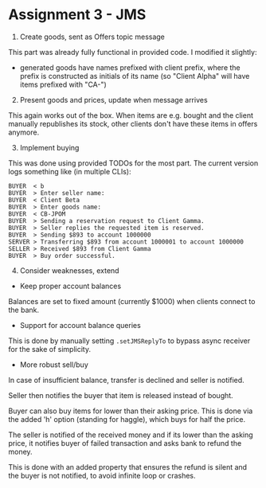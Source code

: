 Assignment 3 - JMS
===

1. Create goods, sent as Offers topic message

This part was already fully functional in provided code. I modified it slightly:
- generated goods have names prefixed with client prefix, where the prefix is constructed as
  initials of its name (so "Client Alpha" will have items prefixed with "CA-")

2. Present goods and prices, update when message arrives

This again works out of the box. When items are e.g. bought and the client manually republishes
its stock, other clients don't have these items in offers anymore.

3. Implement buying

This was done using provided TODOs for the most part. The current version logs something like (in multiple CLIs):
```
BUYER  < b
BUYER  > Enter seller name:
BUYER  < Client Beta
BUYER  > Enter goods name:
BUYER  < CB-JPOM
BUYER  > Sending a reservation request to Client Gamma.
BUYER  > Seller replies the requested item is reserved.
BUYER  > Sending $893 to account 1000000
SERVER > Transferring $893 from account 1000001 to account 1000000
SELLER > Received $893 from Client Gamma
BUYER  > Buy order successful.
```

4. Consider weaknesses, extend

- Keep proper account balances

Balances are set to fixed amount (currently $1000) when clients connect to the bank.

- Support for account balance queries

This is done by manually setting `.setJMSReplyTo` to bypass async receiver for the sake of simplicity.

- More robust sell/buy

In case of insufficient balance, transfer is declined and seller is notified.

Seller then notifies the buyer that item is released instead of bought.

Buyer can also buy items for lower than their asking price. This is done via the added
'h' option (standing for haggle), which buys for half the price.

The seller is notified of the received money and if its lower than the asking price, it
notifies buyer of failed transaction and asks bank to refund the money.

This is done with an added property that ensures the refund is silent and the buyer is not
notified, to avoid infinite loop or crashes.